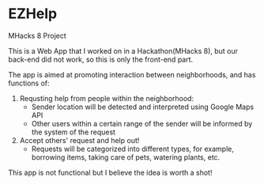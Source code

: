 # EZHelp
MHacks 8 Project

This is a Web App that I worked on in a Hackathon(MHacks 8), but our back-end did not work, so this is only the front-end part.

The app is aimed at promoting interaction between neighborhoods, and has functions of:
  1. Requsting help from people within the neighborhood:
      * Sender location will be detected and interpreted using Google Maps API
      * Other users within a certain range of the sender will be informed by the system of the request
  2. Accept others' request and help out!
      * Requests will be categorized into different types, for example, borrowing items, taking care of pets, watering plants, etc.
      
This app is not functional but I believe the idea is worth a shot!
